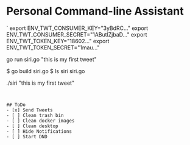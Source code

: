# Personal Command-line Assistant
`
export ENV_TWT_CONSUMER_KEY="3yBdRC..."
export ENV_TWT_CONSUMER_SECRET="1AButlZjbaD..."
export ENV_TWT_TOKEN_KEY="18602..."
export ENV_TWT_TOKEN_SECRET="1mau..."

go run siri.go "this is my first tweet"

$ go build siri.go
$ ls
siri siri.go

 ./siri "this is my first tweet"
```


## ToDo
- [x] Send Tweets
- [ ] Clean trash bin
- [ ] Clean docker images
- [ ] Clean desktop
- [ ] Hide Notifications
- [ ] Start DND